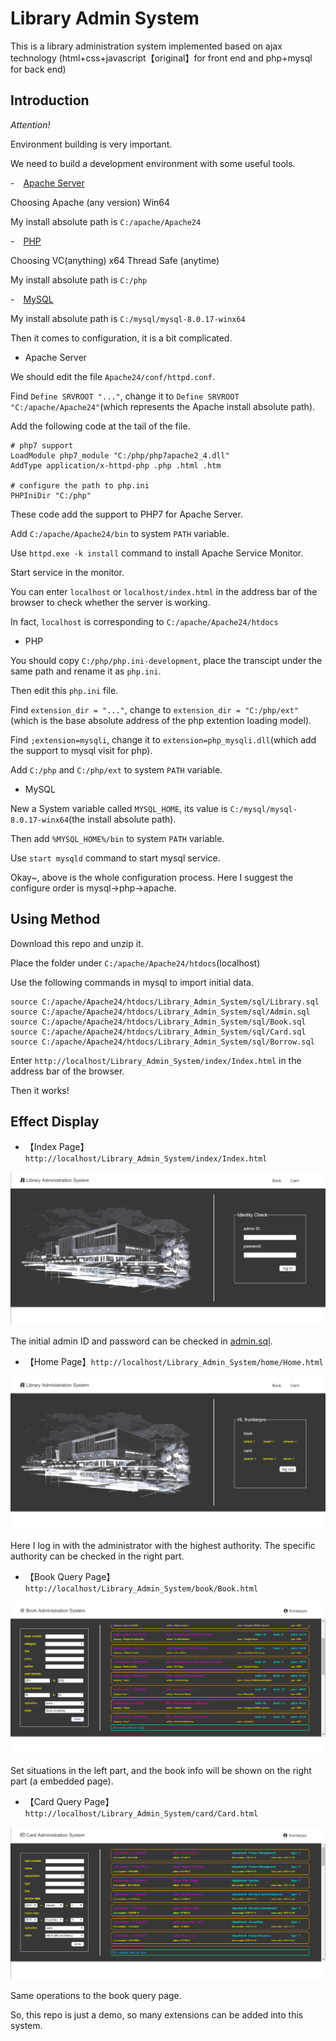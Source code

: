 # Library Admin System

This is a library administration system implemented based on ajax technology (html+css+javascript【original】for front end and php+mysql for back end)

## Introduction

<em>Attention!</em>

Environment building is very important.

We need to build a development environment with some useful tools.

\-&emsp;[Apache Server](http://www.apachelounge.com/download/)

Choosing Apache (any version) Win64

My install absolute path is ```C:/apache/Apache24```

\-&emsp;[PHP](https://windows.php.net/download)

Choosing VC(anything) x64 Thread Safe (anytime)

My install absolute path is ```C:/php```

\-&emsp;[MySQL](https://dev.mysql.com/downloads/installer/)

My install absolute path is ```C:/mysql/mysql-8.0.17-winx64```

Then it comes to configuration, it is a bit complicated.

* Apache Server

We should edit the file ```Apache24/conf/httpd.conf```.

Find ```Define SRVROOT "..."```, change it to ```Define SRVROOT "C:/apache/Apache24"```(which represents the Apache install absolute path).

Add the following code at the tail of the file.

```
# php7 support
LoadModule php7_module "C:/php/php7apache2_4.dll"
AddType application/x-httpd-php .php .html .htm

# configure the path to php.ini
PHPIniDir "C:/php"
```

These code add the support to PHP7 for Apache Server.

Add ```C:/apache/Apache24/bin``` to system ```PATH``` variable.

Use ```httpd.exe -k install``` command to install Apache Service Monitor.

Start service in the monitor.

You can enter ```localhost``` or ```localhost/index.html``` in the address bar of the browser to check whether the server is working.

In fact, ```localhost``` is corresponding to ```C:/apache/Apache24/htdocs```

* PHP

You should copy ```C:/php/php.ini-development```, place the transcipt under the same path and rename it as ```php.ini```.

Then edit this ```php.ini``` file.

Find ```extension_dir = "..."```, change to ```extension_dir = "C:/php/ext"```(which is the base absolute address of the php extention loading model).

Find ```;extension=mysqli```, change it to ```extension=php_mysqli.dll```(which add the support to mysql visit for php).

Add ```C:/php``` and ```C:/php/ext``` to system ```PATH``` variable.

* MySQL

New a System variable called ```MYSQL_HOME```, its value is ```C:/mysql/mysql-8.0.17-winx64```(the install absolute path).

Then add ```%MYSQL_HOME%/bin``` to system ```PATH``` variable.

Use ```start mysqld``` command to start mysql service.

Okay~, above is the whole configuration process. Here I suggest the configure order is mysql->php->apache.

## Using Method

Download this repo and unzip it.

Place the folder under ```C:/apache/Apache24/htdocs```(localhost)

Use the following commands in mysql to import initial data.

```
source C:/apache/Apache24/htdocs/Library_Admin_System/sql/Library.sql
source C:/apache/Apache24/htdocs/Library_Admin_System/sql/Admin.sql
source C:/apache/Apache24/htdocs/Library_Admin_System/sql/Book.sql
source C:/apache/Apache24/htdocs/Library_Admin_System/sql/Card.sql
source C:/apache/Apache24/htdocs/Library_Admin_System/sql/Borrow.sql
```

Enter ```http://localhost/Library_Admin_System/index/Index.html``` in the address bar of the browser.

Then it works!

## Effect Display

* 【Index Page】```http://localhost/Library_Admin_System/index/Index.html```

![](img/index.png)

The initial admin ID and password can be checked in [admin.sql](sql/admin.sql).

* 【Home Page】```http://localhost/Library_Admin_System/home/Home.html```

![](img/home.png)

Here I log in with the administrator with the highest authority. The specific authority can be checked in the right part.

* 【Book Query Page】```http://localhost/Library_Admin_System/book/Book.html```

![](img/book.png)

Set situations in the left part, and the book info will be shown on the right part (a embedded page).

* 【Card Query Page】```http://localhost/Library_Admin_System/card/Card.html```

![](img/card.png)

Same operations to the book query page.

So, this repo is just a demo, so many extensions can be added into this system.
